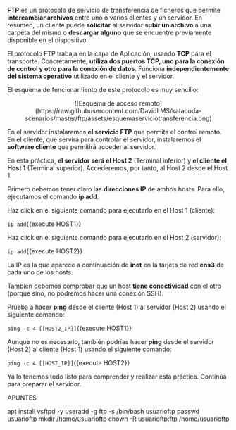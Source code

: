 **FTP** es un protocolo de servicio de transferencia de ficheros que permite **intercambiar archivos** entre uno o varios clientes y un servidor. En resumen, un cliente puede **solicitar** al servidor **subir un archivo** a una carpeta del mismo o **descargar alguno** que se encuentre previamente disponible en el dispositivo.

El protocolo FTP trabaja en la capa de Aplicación, usando **TCP** para el transporte. Concretamente, **utiliza dos puertos TCP, uno para la conexión de control y otro para la conexión de datos**. Funciona **independientemente del sistema operativo** utilizado en el cliente y el servidor.

El esquema de funcionamiento de este protocolo es muy sencillo:

<center>![Esquema de acceso remoto](https://raw.githubusercontent.com/DavidLMS/katacoda-scenarios/master/ftp/assets/esquemaserviciotransferencia.png)</center>

En el servidor instalaremos **el servicio FTP** que permita el control remoto. En el cliente, que servirá para controlar el servidor, instalaremos el **software cliente** que permitirá acceder al servidor.

En esta práctica, **el servidor será el Host 2** (Terminal inferior) y **el cliente el Host 1** (Terminal superior). Accederemos, por tanto, al Host 2 desde el Host 1.

Primero debemos tener claro las **direcciones IP** de ambos hosts. Para ello, ejecutamos el comando **ip add**.

Haz click en el siguiente comando para ejecutarlo en el Host 1 (cliente):

`ip add`{{execute HOST1}}

Haz click en el siguiente comando para ejecutarlo en el Host 2 (servidor):

`ip add`{{execute HOST2}}

La IP es la que aparece a continuación de **inet** en la tarjeta de red **ens3** de cada uno de los hosts.

También debemos comprobar que un host **tiene conectividad** con el otro (porque sino, no podremos hacer una conexión SSH).

Prueba a hacer **ping** desde el cliente (Host 1) al servidor (Host 2) usando el siguiente comando:

`ping -c 4 [[HOST2_IP]]`{{execute HOST1}}

Aunque no es necesario, también podrías hacer **ping** desde el servidor (Host 2) al cliente (Host 1) usando el siguiente comando:

`ping -c 4 [[HOST_IP]]`{{execute HOST2}}

Ya lo tenemos todo listo para comprender y realizar esta práctica. Continúa para preparar el servidor.

APUNTES

apt install vsftpd -y
useradd -g ftp -s /bin/bash usuarioftp
passwd usuarioftp
mkdir /home/usuarioftp
chown -R usuarioftp:ftp /home/usuarioftp